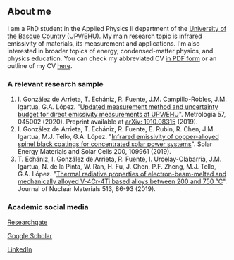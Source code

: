 ## About me

I am a PhD student in the Applied Physics II department of the [University of the Basque Country (UPV/EHU)](https://www.ehu.eus/en/web/guest/en-home). My main research topic is infrared emissivity of materials, its measurement and applications. I'm also interested in broader topics of energy, condensed-matter physics, and physics education. You can check my abbreviated CV [in PDF form](./assets/CVA_July2020.pdf) or an outline of my CV [here](./cv-outline.html).

### A relevant research sample

1. I. González de Arrieta, T. Echániz, R. Fuente, J.M. Campillo-Robles, J.M. Igartua, G.A. López. "[Updated measurement method and uncertainty budget for direct emissivity measurements at UPV/EHU](https://doi.org/10.1088/1681-7575/ab84ff)". Metrologia 57, 045002 (2020). Preprint available at [arXiv: 1910.08315](https://arxiv.org/abs/1910.08315) (2019).
2. I. González de Arrieta, T. Echániz, R. Fuente, E. Rubin, R. Chen, J.M. Igartua, M.J. Tello, G.A. López. "[Infrared emissivity of copper-alloyed spinel black coatings for concentrated solar power systems](https://doi.org/10.1016/j.solmat.2019.109961)". Solar Energy Materials and Solar Cells 200, 109961 (2019).
3. T. Echániz, I. González de Arrieta, R. Fuente, I. Urcelay-Olabarria, J.M. Igartua, N. de la Pinta, W. Ran, H. Fu, J. Chen, P.F. Zheng, M.J. Tello, G.A. López. "[Thermal radiative properties of electron-beam-melted and mechanically alloyed V-4Cr-4Ti based alloys between 200 and 750 °C](https://doi.org/10.1016/j.jnucmat.2018.10.051)". Journal of Nuclear Materials 513, 86-93 (2019).

### Academic social media

[Researchgate](https://www.researchgate.net/profile/Inigo_Gonzalez_De_Arrieta)

[Google Scholar](https://scholar.google.com/citations?user=oRvyMOgAAAAJ&hl=en)

[LinkedIn](https://www.linkedin.com/in/inigo-gonzalez-de-arrieta/)

<script>var clicky_site_ids = clicky_site_ids || []; clicky_site_ids.push(101267467);</script>
<script async src="//static.getclicky.com/js"></script>
